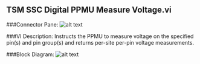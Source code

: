 ## **TSM SSC Digital PPMU Measure Voltage.vi**
###Connector Pane:
![alt text](/Instrument%20Control/Digital/PPMU/TSM%20SSC%20Digital%20PPMU%20Measure%20Voltage.vic.png "TSM SSC Digital PPMU Measure Voltage.vi connector pane")

###VI Description:
Instructs the PPMU to measure voltage on the specified pin(s) and pin group(s) and returns per-site per-pin voltage measurements.

###Block Diagram:
![alt text](/Instrument%20Control/Digital/PPMU/TSM%20SSC%20Digital%20PPMU%20Measure%20Voltage.vid.png "TSM SSC Digital PPMU Measure Voltage.vi block diagram")

